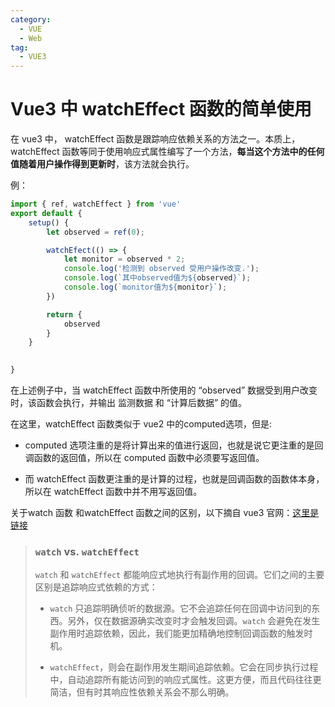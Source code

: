 ```yaml
---
category:
  - VUE
  - Web
tag:
  - VUE3
---
```


# Vue3 中 watchEffect 函数的简单使用

在 vue3 中， watchEffect 函数是跟踪响应依赖关系的方法之一。本质上，watchEffect 函数等同于使用响应式属性编写了一个方法，**每当这个方法中的任何值随着用户操作得到更新时**，该方法就会执行。

例：

```javascript
import { ref, watchEffect } from 'vue'
export default {
    setup() {
        let observed = ref(0);

        watchEfect(() => {
            let monitor = observed * 2;
            console.log('检测到 observed 受用户操作改变.');
            console.log(`其中observed值为${observed}`);
            console.log(`monitor值为${monitor}`);
        })

        return {
            observed
        }
    }

    
}
```

在上述例子中，当 watchEffect 函数中所使用的 “observed” 数据受到用户改变时，该函数会执行，并输出 监测数据 和 “计算后数据” 的值。

在这里，watchEffect 函数类似于 vue2 中的computed选项，但是:

- computed 选项注重的是将计算出来的值进行返回，也就是说它更注重的是回调函数的返回值，所以在 computed 函数中必须要写返回值。

- 而 watchEffect 函数更注重的是计算的过程，也就是回调函数的函数体本身，所以在 watchEffect 函数中并不用写返回值。

关于watch 函数 和watchEffect 函数之间的区别，以下摘自 vue3 官网：[这里是链接](https://cn.vuejs.org/guide/essentials/watchers.html#watch-vs-watcheffect)

> ### `watch` vs. `watchEffect`
>
> `watch` 和 `watchEffect` 都能响应式地执行有副作用的回调。它们之间的主要区别是追踪响应式依赖的方式：
>
> - `watch` 只追踪明确侦听的数据源。它不会追踪任何在回调中访问到的东西。另外，仅在数据源确实改变时才会触发回调。`watch` 会避免在发生副作用时追踪依赖，因此，我们能更加精确地控制回调函数的触发时机。
>
> - `watchEffect`，则会在副作用发生期间追踪依赖。它会在同步执行过程中，自动追踪所有能访问到的响应式属性。这更方便，而且代码往往更简洁，但有时其响应性依赖关系会不那么明确。
